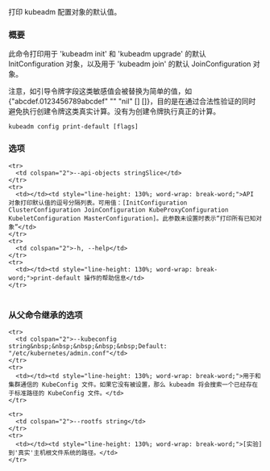 
打印 kubeadm 配置对象的默认值。
<!--
Print the default values for a kubeadm configuration object.
-->

### 概要

<!--
### Synopsis
-->


此命令打印用于 'kubeadm init' 和 'kubeadm upgrade' 的默认 InitConfiguration 对象，以及用于 'kubeadm join'  的默认 JoinConfiguration 对象。
<!--
This command prints the default InitConfiguration object that is used for 'kubeadm init' and 'kubeadm upgrade',
and the default JoinConfiguration object that is used for 'kubeadm join'.
-->

注意，如引导令牌字段这类敏感值会被替换为简单的值，如{"abcdef.0123456789abcdef" "" "nil" <nil> [] []}，目的是在通过合法性验证的同时避免执行创建令牌这类真实计算。没有为创建令牌执行真正的计算。
<!--
Note that sensitive values like the Bootstrap Token fields are replaced with silly values like {"abcdef.0123456789abcdef" "" "nil" <nil> [] []} in order to pass validation but
not perform the real computation for creating a token.
-->


```
kubeadm config print-default [flags]
```

### 选项

<!--
### Options
-->

<table style="width: 100%; table-layout: fixed;">
  <colgroup>
    <col span="1" style="width: 10px;" />
    <col span="1" />
  </colgroup>
  <tbody>

    <tr>
      <td colspan="2">--api-objects stringSlice</td>
    </tr>
    <tr>
      <td></td><td style="line-height: 130%; word-wrap: break-word;">API 对象打印默认值的逗号分隔列表。可用值：[InitConfiguration ClusterConfiguration JoinConfiguration KubeProxyConfiguration KubeletConfiguration MasterConfiguration]。此参数未设置时表示“打印所有已知对象”</td>
    </tr>
    <tr>
      <td colspan="2">-h, --help</td>
    </tr>
    <tr>
      <td></td><td style="line-height: 130%; word-wrap: break-word;">print-default 操作的帮助信息</td>
    </tr>

  </tbody>
</table>

<!--
<td></td><td style="line-height: 130%; word-wrap: break-word;">A comma-separated list for API objects to print the default values for. Available values: [InitConfiguration ClusterConfiguration JoinConfiguration KubeProxyConfiguration KubeletConfiguration MasterConfiguration]. This flag unset means 'print all known objects'</td>
-->
<!--
<td></td><td style="line-height: 130%; word-wrap: break-word;">help for print-default</td>
-->



### 从父命令继承的选项
<!--
### Options inherited from parent commands
-->

<table style="width: 100%; table-layout: fixed;">
  <colgroup>
    <col span="1" style="width: 10px;" />
    <col span="1" />
  </colgroup>
  <tbody>

    <tr>
      <td colspan="2">--kubeconfig string&nbsp;&nbsp;&nbsp;&nbsp;&nbsp;Default: "/etc/kubernetes/admin.conf"</td>
    </tr>
    <tr>
      <td></td><td style="line-height: 130%; word-wrap: break-word;">用于和集群通信的 KubeConfig 文件。如果它没有被设置，那么 kubeadm 将会搜索一个已经存在于标准路径的 KubeConfig 文件。</td>
    </tr>

    <tr>
      <td colspan="2">--rootfs string</td>
    </tr>
    <tr>
      <td></td><td style="line-height: 130%; word-wrap: break-word;">[实验] 到'真实'主机根文件系统的路径。</td>
    </tr>

  </tbody>
</table>

<!--
<td colspan="2">--kubeconfig string&nbsp;&nbsp;&nbsp;&nbsp;&nbsp;Default: "/etc/kubernetes/admin.conf"</td>
-->
<!--
<td></td><td style="line-height: 130%; word-wrap: break-word;">The KubeConfig file to use when talking to the cluster. If the flag is not set, a set of standard locations are searched for an existing KubeConfig file.</td>
-->
<!--
<td></td><td style="line-height: 130%; word-wrap: break-word;">[EXPERIMENTAL] The path to the 'real' host root filesystem.</td>
-->


